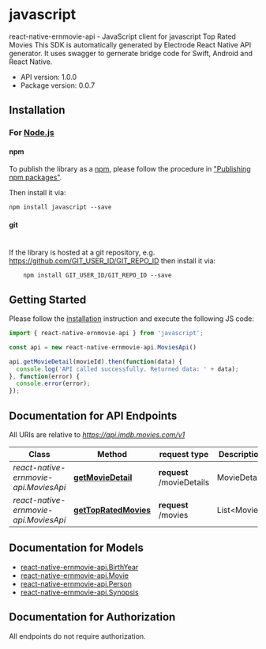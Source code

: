 # javascript

react-native-ernmovie-api - JavaScript client for javascript
Top Rated Movies
This SDK is automatically generated by Electrode React Native API generator.
It uses swagger to gernerate bridge code for Swift, Android and React Native.

- API version: 1.0.0
- Package version: 0.0.7

## Installation

### For [Node.js](https://nodejs.org/)

#### npm

To publish the library as a [npm](https://www.npmjs.com/),
please follow the procedure in ["Publishing npm packages"](https://docs.npmjs.com/getting-started/publishing-npm-packages).

Then install it via:

```shell
npm install javascript --save
```

#### git
#
If the library is hosted at a git repository, e.g.
https://github.com/GIT_USER_ID/GIT_REPO_ID
then install it via:

```shell
    npm install GIT_USER_ID/GIT_REPO_ID --save
```

## Getting Started

Please follow the [installation](#installation) instruction and execute the following JS code:

```javascript
import { react-native-ernmovie-api } from 'javascript';

const api = new react-native-ernmovie-api.MoviesApi()

api.getMovieDetail(movieId).then(function(data) {
  console.log('API called successfully. Returned data: ' + data);
}, function(error) {
  console.error(error);
});

```

## Documentation for API Endpoints

All URIs are relative to *https://api.imdb.movies.com/v1*

Class | Method |request type | Description
------------ | ------------- | ------------- | -------------
*react-native-ernmovie-api.MoviesApi* | [**getMovieDetail**](docs/MoviesApi.md#getMovieDetail) | **request** /movieDetails | MovieDetails
*react-native-ernmovie-api.MoviesApi* | [**getTopRatedMovies**](docs/MoviesApi.md#getTopRatedMovies) | **request** /movies | List&lt;Movie&gt;

## Documentation for Models
 - [react-native-ernmovie-api.BirthYear](docs/BirthYear.md)
 - [react-native-ernmovie-api.Movie](docs/Movie.md)
 - [react-native-ernmovie-api.Person](docs/Person.md)
 - [react-native-ernmovie-api.Synopsis](docs/Synopsis.md)

## Documentation for Authorization

 All endpoints do not require authorization.


